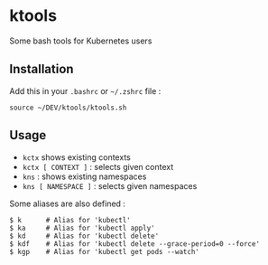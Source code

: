 # ktools

Some bash tools for Kubernetes users

## Installation

Add this in your `.bashrc` or `~/.zshrc` file :

```
source ~/DEV/ktools/ktools.sh
```

## Usage

* `kctx` shows existing contexts
* `kctx [ CONTEXT ]` : selects given context
* `kns` : shows existing namespaces
* `kns [ NAMESPACE ]` : selects given namespaces

Some aliases are also defined :

```
$ k      # Alias for 'kubectl'
$ ka     # Alias for 'kubectl apply'
$ kd     # Alias for 'kubectl delete'
$ kdf    # Alias for 'kubectl delete --grace-period=0 --force'
$ kgp    # Alias for 'kubectl get pods --watch'
```

